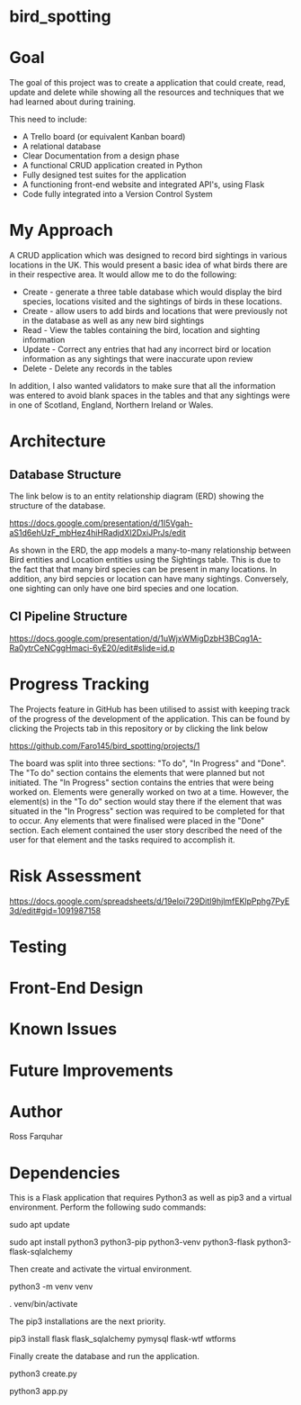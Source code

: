 # bird_spotting

# Goal

The goal of this project was to create a application that could create, read, update and delete while showing all the resources and techniques that we had learned about during training.

This need to include:

* A Trello board (or equivalent Kanban board)
* A relational database 
* Clear Documentation from a design phase 
* A functional CRUD application created in Python
* Fully designed test suites for the application
* A functioning front-end website and integrated API's, using Flask
* Code fully integrated into a Version Control System

# My Approach
A CRUD application which was designed to record bird sightings in various locations in the UK. This would present a basic idea of what birds there are in their respective area. It would allow me to do the following:

* Create - generate a three table database which would display the bird species, locations visited and the sightings of birds in these locations.
* Create - allow users to add birds and locations that were previously not in the database as well as any new bird sightings
* Read - View the tables containing the bird, location and sighting information
* Update - Correct any entries that had any incorrect bird or location information as any sightings that were inaccurate upon review
* Delete - Delete any records in the tables

In addition, I also wanted validators to make sure that all the information was entered to avoid blank spaces in the tables and that any sightings were in one of Scotland, England, Northern Ireland or Wales. 

# Architecture

## Database Structure

The link below is to an entity relationship diagram (ERD) showing the structure of the database.

https://docs.google.com/presentation/d/1I5Vgah-aS1d6ehUzF_mbHez4hiHRadjdXI2DxiJPrJs/edit

As shown in the ERD, the app models a many-to-many relationship between Bird entities and Location entities using the Sightings table. This is due to the fact that that many bird species can be present in many locations. In addition, any bird sepcies or location can have many sightings. Conversely, one sighting can only have one bird species and one location.

## CI Pipeline Structure

https://docs.google.com/presentation/d/1uWjxWMigDzbH3BCqg1A-Ra0ytrCeNCggHmaci-6yE20/edit#slide=id.p

# Progress Tracking

The Projects feature in GitHub has been utilised to assist with keeping track of the progress of the development of the application. This can be found by clicking the Projects tab in this repository or by clicking the link below 

https://github.com/Faro145/bird_spotting/projects/1 

The board was split into three sections: "To do", "In Progress" and "Done". The "To do" section contains the elements that were planned but not initiated. The "In Progress" section contains the entries that were being worked on. Elements were generally worked on two at a time. However, the element(s) in the "To do" section would stay there if the element that was situated in the "In Progress" section was required to be completed for that to occur. Any elements that were finalised were placed in the "Done" section. Each element contained the user story described the need of the user for that element and the tasks required to accomplish it.   

# Risk Assessment

https://docs.google.com/spreadsheets/d/19eloi729DitI9hjlmfEKlpPphg7PyE3d/edit#gid=1091987158

# Testing


# Front-End Design


# Known Issues


# Future Improvements


# Author
Ross Farquhar

# Dependencies
This is a Flask application that requires Python3 as well as pip3 and a virtual environment. Perform the following sudo commands:


sudo apt update

sudo apt install python3 python3-pip python3-venv python3-flask python3-flask-sqlalchemy 


Then create and activate the virtual environment.


python3 -m venv venv

. venv/bin/activate


The pip3 installations are the next priority.


pip3 install flask flask_sqlalchemy pymysql flask-wtf wtforms 


Finally create the database and run the application.


python3 create.py

python3 app.py
